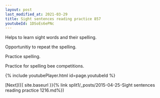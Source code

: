 ```yaml
---
layout: post
last_modified_at: 2021-03-29
title: Sight sentences reading practice 857
youtubeId: 1DSoEs6ePNc
---
```

 
 
Helps to learn sight words and their spelling.

Opportunitiy to repeat the spelling. 

Practice spelling. 
 
Practice for spelling bee competitions. 
 
{% include youtubePlayer.html id=page.youtubeId %}
 
 

[Next]({{ site.baseurl }}{% link  split1/_posts/2015-04-25-Sight sentences reading practice 1216.md%})
 
